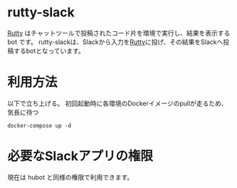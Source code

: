 # rutty-slack
[Rutty](https://github.com/yantene/rutty) はチャットツールで投稿されたコード片を環境で実行し、結果を表示する bot です。
rutty-slackは、Slackから入力を[Rutty](https://github.com/yantene/rutty)に投げ、その結果をSlackへ投稿するbotとなっています。

# 利用方法
以下で立ち上げる。
初回起動時に各環境のDockerイメージのpullが走るため、気長に待つ

```
docker-compose up -d
```


# 必要なSlackアプリの権限
現在は hubot と同様の権限で利用できます。